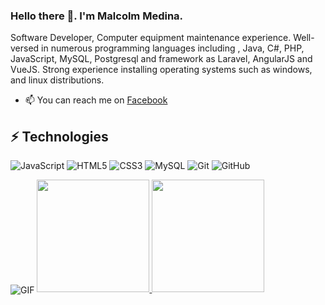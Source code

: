### Hello there 👋. I'm Malcolm Medina.
Software Developer, Computer equipment maintenance experience. Well-versed in numerous programming languages including , Java, C#, PHP, JavaScript, MySQL, Postgresql and framework as Laravel, AngularJS and VueJS. Strong experience installing operating systems such as windows, and linux distributions.

- 📫 You can reach me on [Facebook](https://www.facebook.com/xASAZINGx)

## ⚡ Technologies

![JavaScript](https://img.shields.io/badge/-JavaScript-black?style=flat-square&logo=javascript)
![HTML5](https://img.shields.io/badge/-HTML5-E34F26?style=flat-square&logo=html5&logoColor=white)
![CSS3](https://img.shields.io/badge/-CSS3-1572B6?style=flat-square&logo=css3)
![MySQL](https://img.shields.io/badge/-MySQL-black?style=flat-square&logo=mysql)
![Git](https://img.shields.io/badge/-Git-black?style=flat-square&logo=git)
![GitHub](https://img.shields.io/badge/-GitHub-181717?style=flat-square&logo=github)

<img align="center" alt="GIF" src="https://i.imgur.com/UIZbKwY.gif"/>

<a href="https://github.com/ASAZING/">
  <img height="180em" src="https://github-readme-stats.vercel.app/api?username=ASAZING&theme=buefy&show_icons=true" />
  <img height="180em" src="https://github-readme-stats.vercel.app/api/top-langs/?username=ASAZING&theme=buefy&layout=compact" />
</a>
<!--
**ASAZING/ASAZING** is a ✨ _special_ ✨ repository because its `README.md` (this file) appears on your GitHub profile.

Here are some ideas to get you started:

- 🔭 I’m currently working on ...
- 🌱 I’m currently learning ...
- 👯 I’m looking to collaborate on ...
- 🤔 I’m looking for help with ...
- 💬 Ask me about ...
- 📫 How to reach me: ...
- 😄 Pronouns: ...
- ⚡ Fun fact: ...
-->
